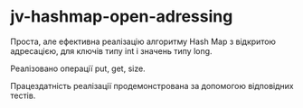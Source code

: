 # jv-hashmap-open-adressing
Проста, але ефективна реалізацію алгоритму Hash Map 
з відкритою адресацією, для ключів типу int і значень типу long.

Реалізовано операції put, get, size.

Працездатність реалізації продемонстрована за допомогою відповідних тестів.
